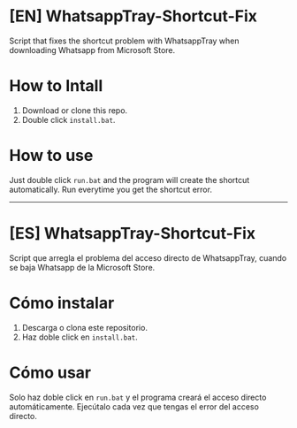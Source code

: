 # [EN] WhatsappTray-Shortcut-Fix
Script that fixes the shortcut problem with WhatsappTray when downloading Whatsapp from Microsoft Store.

# How to Intall
1. Download or clone this repo.
2. Double click `install.bat`.

# How to use
Just double click `run.bat` and the program will create the shortcut automatically. Run everytime you get the shortcut error.

---

# [ES] WhatsappTray-Shortcut-Fix

Script que arregla el problema del acceso directo de WhatsappTray, cuando se baja Whatsapp de la Microsoft Store.

# Cómo instalar
1. Descarga o clona este repositorio.
2. Haz doble click en `install.bat`.

# Cómo usar
Solo haz doble click en `run.bat` y el programa creará el acceso directo automáticamente. Ejecútalo cada vez que tengas el error del acceso directo.
